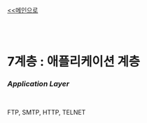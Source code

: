 [<<메인으로](https://github.com/AtomicLiquors/Network_Wiki_Chb)

&nbsp;  
&nbsp;  
# **7계층 : 애플리케이션 계층** 
### *Application Layer*
 
&nbsp;

FTP, SMTP, HTTP, TELNET